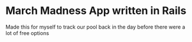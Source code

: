 # March Madness App written in Rails

Made this for myself to track our pool back in the day before there were a lot of free options
